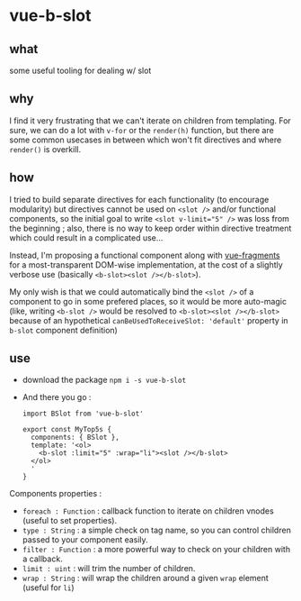 # vue-b-slot
## what
some useful tooling for dealing w/ slot

## why
I find it very frustrating that we can't iterate on children from templating. For sure, we can do a lot with `v-for` or the `render(h)` function, but there are some common usecases in between which won't fit directives and where `render()` is overkill.

## how
I tried to build separate directives for each functionality (to encourage modularity) but directives cannot be used on `<slot />` and/or functional components, so the initial goal to write `<slot v-limit="5" />` was loss from the beginning ; also, there is no way to keep order within directive treatment which could result in a complicated use...

Instead, I'm proposing a functional component along with [vue-fragments](https://github.com/y-nk/vue-fragments) for a most-transparent DOM-wise implementation, at the cost of a slightly verbose use (basically `<b-slot><slot /></b-slot>`).

My only wish is that we could automatically bind the `<slot />` of a component to go in some prefered places, so it would be more auto-magic (like, writing `<b-slot />` would be resolved to `<b-slot><slot /></b-slot>` because of an hypothetical `canBeUsedToReceiveSlot: 'default'` property in `b-slot` component definition)

## use
- download the package `npm i -s vue-b-slot`
- And there you go :

  ```
  import BSlot from 'vue-b-slot'

  export const MyTop5s {
    components: { BSlot },
    template: '<ol>
      <b-slot :limit="5" :wrap="li"><slot /></b-slot>
    </ol>
    '
  }
  ```

Components properties :

- `foreach : Function` : callback function to iterate on children vnodes (useful to set properties).
- `type : String` : a simple check on tag name, so you can control children passed to your component easily.
- `filter : Function` : a more powerful way to check on your children with a callback.
- `limit : uint` : will trim the number of children.
- `wrap : String` : will wrap the children around a given `wrap` element (useful for `li`)

